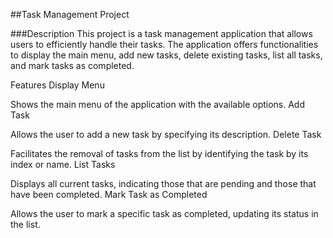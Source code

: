﻿##Task Management Project

###Description
This project is a task management application that allows users to efficiently handle their tasks. The application offers functionalities to display the main menu, add new tasks, delete existing tasks, list all tasks, and mark tasks as completed.

Features
Display Menu

Shows the main menu of the application with the available options.
Add Task

Allows the user to add a new task by specifying its description.
Delete Task

Facilitates the removal of tasks from the list by identifying the task by its index or name.
List Tasks

Displays all current tasks, indicating those that are pending and those that have been completed.
Mark Task as Completed

Allows the user to mark a specific task as completed, updating its status in the list.
